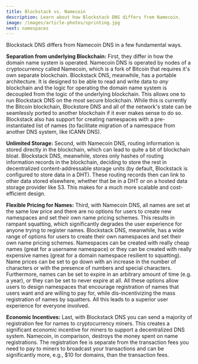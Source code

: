 ```yaml
---
title: Blockstack vs. Namecoin
description: Learn about how Blockstack DNS differs from Namecoin.
image: /images/article-photos/sprinting.jpg
next: namespaces
---
```


Blockstack DNS differs from Namecoin DNS in a few fundamental ways.

**Separation from underlying Blockchain:** First, they differ in how the domain name system is operated. Namecoin DNS is operated by nodes of a cryptocurrency called Namecoin, which is a fork of Bitcoin that requires it's own separate blockchain. Blockstack DNS, meanwhile, has a portable architecture. It is designed to be able to read and write data to *any* blockchain and the logic for operating the domain name system is decoupled from the logic of the underlying blockchain. This allows one to run Blockstack DNS on the most secure blockchain. While this is currently the Bitcoin blockchain, Blockstore DNS and all of the network's state can be seamlessly ported to another blockchain if it ever makes sense to do so. Blockstack also has support for creating namespaces with a pre-instantiated list of names (to facilitate migration of a namespace from another DNS system, like ICANN DNS).

**Unlimited Storage:** Second, with Namecoin DNS, routing information is stored directly in the blockchain, which can lead to quite a bit of blockchain bloat. Blockstack DNS, meanwhile, stores only hashes of routing information records in the blockchain, deciding to store the rest in decentralized content-addressable storage units (by default, Blockstack is configured to store data in a DHT). These routing records then can link to other data stored elsewhere, whether that be in a DHT or on a hosted data storage provider like S3. This makes for a much more scalable and cost-efficient design.

**Flexible Pricing for Names:** Third, with Namecoin DNS, all names are set at the same low price and there are no options for users to create new namespaces and set their own name pricing schemes. This results in rampant squatting, which significantly degrades the user experience for anyone trying to register names. Blockstack DNS, meanwhile, has a wide range of options for users to create their own namespaces and set their own name pricing schemes. Namespaces can be created with really cheap names (great for a username namespace) or they can be created with really expensive names (great for a domain namespace resilient to squatting). Name prices can be set to go down with an increase in the number of characters or with the presence of numbers and special characters. Furthermore, names can be set to expire in an arbitrary amount of time (e.g. a year), or they can be set to never expire at all. All these options allow users to design namespaces that encourage registration of names that users want and are willing to pay for, while dis-incentivizing the mass registration of names by squatters. All this leads to a superior user experience for everyone involved.

**Economic Incentives:** Last, with Blockstack DNS you can send a majority of registration fee for names to cryptocurrency miners. This creates a significant economic incentive for miners to support a decentralized DNS system. Namecoin, in comparison, destroys the money spent on name registrations. The registration fee is separate from the transaction fees you need to pay to miners to broadcast your transactions and can be significantly more, e.g., $10 for domains, than the transaction fees.
